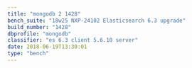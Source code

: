 ```yaml
---
title: "mongodb 2 1428"
bench_suite: "18w25 NXP-24102 Elasticsearch 6.3 upgrade"
build_number: "1428"
dbprofile: "mongodb"
classifier: "es 6.3 client 5.6.10 server"
date: 2018-06-19T13:30:01
type: "bench"
---
```

